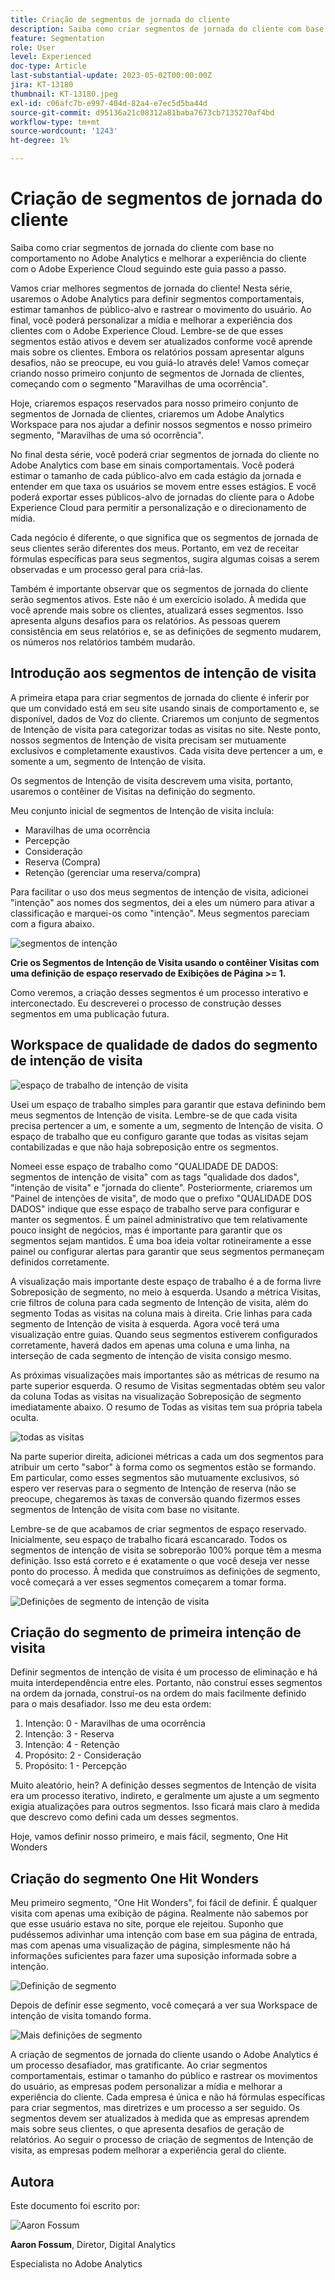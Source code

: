 ```yaml
---
title: Criação de segmentos de jornada do cliente
description: Saiba como criar segmentos de jornada do cliente com base no comportamento no Adobe Analytics e melhorar a experiência do cliente com o Adobe Experience Cloud seguindo este guia passo a passo.
feature: Segmentation
role: User
level: Experienced
doc-type: Article
last-substantial-update: 2023-05-02T00:00:00Z
jira: KT-13180
thumbnail: KT-13180.jpeg
exl-id: c06afc7b-e997-404d-82a4-e7ec5d5ba44d
source-git-commit: d95136a21c08312a81baba7673cb7135270af4bd
workflow-type: tm+mt
source-wordcount: '1243'
ht-degree: 1%

---
```


# Criação de segmentos de jornada do cliente

Saiba como criar segmentos de jornada do cliente com base no comportamento no Adobe Analytics e melhorar a experiência do cliente com o Adobe Experience Cloud seguindo este guia passo a passo.

Vamos criar melhores segmentos de jornada do cliente! Nesta série, usaremos o Adobe Analytics para definir segmentos comportamentais, estimar tamanhos de público-alvo e rastrear o movimento do usuário. Ao final, você poderá personalizar a mídia e melhorar a experiência dos clientes com o Adobe Experience Cloud. Lembre-se de que esses segmentos estão ativos e devem ser atualizados conforme você aprende mais sobre os clientes. Embora os relatórios possam apresentar alguns desafios, não se preocupe, eu vou guiá-lo através dele! Vamos começar criando nosso primeiro conjunto de segmentos de Jornada de clientes, começando com o segmento &quot;Maravilhas de uma ocorrência&quot;.

Hoje, criaremos espaços reservados para nosso primeiro conjunto de segmentos de Jornada de clientes, criaremos um Adobe Analytics Workspace para nos ajudar a definir nossos segmentos e nosso primeiro segmento, &quot;Maravilhas de uma só ocorrência&quot;.

No final desta série, você poderá criar segmentos de jornada do cliente no Adobe Analytics com base em sinais comportamentais. Você poderá estimar o tamanho de cada público-alvo em cada estágio da jornada e entender em que taxa os usuários se movem entre esses estágios. E você poderá exportar esses públicos-alvo de jornadas do cliente para o Adobe Experience Cloud para permitir a personalização e o direcionamento de mídia.

Cada negócio é diferente, o que significa que os segmentos de jornada de seus clientes serão diferentes dos meus. Portanto, em vez de receitar fórmulas específicas para seus segmentos, sugira algumas coisas a serem observadas e um processo geral para criá-las.

Também é importante observar que os segmentos de jornada do cliente serão segmentos ativos. Este não é um exercício isolado. À medida que você aprende mais sobre os clientes, atualizará esses segmentos. Isso apresenta alguns desafios para os relatórios. As pessoas querem consistência em seus relatórios e, se as definições de segmento mudarem, os números nos relatórios também mudarão.

## Introdução aos segmentos de intenção de visita

A primeira etapa para criar segmentos de jornada do cliente é inferir por que um convidado está em seu site usando sinais de comportamento e, se disponível, dados de Voz do cliente. Criaremos um conjunto de segmentos de Intenção de visita para categorizar todas as visitas no site. Neste ponto, nossos segmentos de Intenção de visita precisam ser mutuamente exclusivos e completamente exaustivos. Cada visita deve pertencer a um, e somente a um, segmento de Intenção de visita.

Os segmentos de Intenção de visita descrevem uma visita, portanto, usaremos o contêiner de Visitas na definição do segmento.

Meu conjunto inicial de segmentos de Intenção de visita incluía:

* Maravilhas de uma ocorrência
* Percepção
* Consideração
* Reserva (Compra)
* Retenção (gerenciar uma reserva/compra)

Para facilitar o uso dos meus segmentos de intenção de visita, adicionei &quot;intenção&quot; aos nomes dos segmentos, dei a eles um número para ativar a classificação e marquei-os como &quot;intenção&quot;. Meus segmentos pareciam com a figura abaixo.

![segmentos de intenção](assets/intent-segments.png)

**Crie os Segmentos de Intenção de Visita usando o contêiner Visitas com uma definição de espaço reservado de Exibições de Página >= 1.**

Como veremos, a criação desses segmentos é um processo interativo e interconectado. Eu descreverei o processo de construção desses segmentos em uma publicação futura.

## Workspace de qualidade de dados do segmento de intenção de visita

![espaço de trabalho de intenção de visita](assets/visit-intent-workspace.png)

Usei um espaço de trabalho simples para garantir que estava definindo bem meus segmentos de Intenção de visita. Lembre-se de que cada visita precisa pertencer a um, e somente a um, segmento de Intenção de visita. O espaço de trabalho que eu configuro garante que todas as visitas sejam contabilizadas e que não haja sobreposição entre os segmentos.

Nomeei esse espaço de trabalho como &quot;QUALIDADE DE DADOS: segmentos de intenção de visita&quot; com as tags &quot;qualidade dos dados&quot;, &quot;intenção de visita&quot; e &quot;jornada do cliente&quot;. Posteriormente, criaremos um &quot;Painel de intenções de visita&quot;, de modo que o prefixo &quot;QUALIDADE DOS DADOS&quot; indique que esse espaço de trabalho serve para configurar e manter os segmentos. É um painel administrativo que tem relativamente pouco insight de negócios, mas é importante para garantir que os segmentos sejam mantidos. É uma boa ideia voltar rotineiramente a esse painel ou configurar alertas para garantir que seus segmentos permaneçam definidos corretamente.

A visualização mais importante deste espaço de trabalho é a de forma livre Sobreposição de segmento, no meio à esquerda. Usando a métrica Visitas, crie filtros de coluna para cada segmento de Intenção de visita, além do segmento Todas as visitas na coluna mais à direita. Crie linhas para cada segmento de Intenção de visita à esquerda. Agora você terá uma visualização entre guias. Quando seus segmentos estiverem configurados corretamente, haverá dados em apenas uma coluna e uma linha, na interseção de cada segmento de intenção de visita consigo mesmo.

As próximas visualizações mais importantes são as métricas de resumo na parte superior esquerda. O resumo de Visitas segmentadas obtém seu valor da coluna Todas as visitas na visualização Sobreposição de segmento imediatamente abaixo. O resumo de Todas as visitas tem sua própria tabela oculta.

![todas as visitas](assets/all-visits.png)

Na parte superior direita, adicionei métricas a cada um dos segmentos para atribuir um certo &quot;sabor&quot; à forma como os segmentos estão se formando. Em particular, como esses segmentos são mutuamente exclusivos, só espero ver reservas para o segmento de Intenção de reserva (não se preocupe, chegaremos às taxas de conversão quando fizermos esses segmentos de Intenção de visita com base no visitante.

Lembre-se de que acabamos de criar segmentos de espaço reservado. Inicialmente, seu espaço de trabalho ficará escancarado. Todos os segmentos de intenção de visita se sobreporão 100% porque têm a mesma definição. Isso está correto e é exatamente o que você deseja ver nesse ponto do processo. À medida que construímos as definições de segmento, você começará a ver esses segmentos começarem a tomar forma.

![Definições de segmento de intenção de visita](assets/visit-intent-segment-defs.png)

## Criação do segmento de primeira intenção de visita

Definir segmentos de intenção de visita é um processo de eliminação e há muita interdependência entre eles. Portanto, não construí esses segmentos na ordem da jornada, construí-os na ordem do mais facilmente definido para o mais desafiador. Isso me deu esta ordem:

1. Intenção: 0 - Maravilhas de uma ocorrência
1. Intenção: 3 - Reserva
1. Intenção: 4 - Retenção
1. Propósito: 2 - Consideração
1. Propósito: 1 - Percepção

Muito aleatório, hein? A definição desses segmentos de Intenção de visita era um processo iterativo, indireto, e geralmente um ajuste a um segmento exigia atualizações para outros segmentos. Isso ficará mais claro à medida que descrevo como defini cada um desses segmentos.

Hoje, vamos definir nosso primeiro, e mais fácil, segmento, One Hit Wonders

## Criação do segmento One Hit Wonders

Meu primeiro segmento, &quot;One Hit Wonders&quot;, foi fácil de definir. É qualquer visita com apenas uma exibição de página. Realmente não sabemos por que esse usuário estava no site, porque ele rejeitou. Suponho que pudéssemos adivinhar uma intenção com base em sua página de entrada, mas com apenas uma visualização de página, simplesmente não há informações suficientes para fazer uma suposição informada sobre a intenção.

![Definição de segmento](assets/segment-def.png)

Depois de definir esse segmento, você começará a ver sua Workspace de intenção de visita tomando forma.

![Mais definições de segmento](assets/more-segment-defs.png)

A criação de segmentos de jornada do cliente usando o Adobe Analytics é um processo desafiador, mas gratificante. Ao criar segmentos comportamentais, estimar o tamanho do público e rastrear os movimentos do usuário, as empresas podem personalizar a mídia e melhorar a experiência do cliente. Cada empresa é única e não há fórmulas específicas para criar segmentos, mas diretrizes e um processo a ser seguido. Os segmentos devem ser atualizados à medida que as empresas aprendem mais sobre seus clientes, o que apresenta desafios de geração de relatórios. Ao seguir o processo de criação de segmentos de Intenção de visita, as empresas podem melhorar a experiência geral do cliente.

## Autora

Este documento foi escrito por:

![Aaron Fossum](assets/aaron-headshot.png)

**Aaron Fossum**, Diretor, Digital Analytics

Especialista no Adobe Analytics
